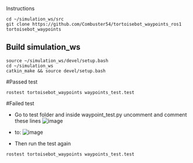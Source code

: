 Instructions
```
cd ~/simulation_ws/src
git clone https://github.com/Combuster54/tortoisebot_waypoints_ros1 tortoisebot_waypoints
```
## Build simulation_ws
```
source ~/simulation_ws/devel/setup.bash
cd ~/simulation_ws
catkin_make && source devel/setup.bash
```

#Passed test
```
rostest tortoisebot_waypoints waypoints_test.test
```
#Failed test
 - Go to test folder and inside waypoint_test.py uncomment and comment these lines
![image](https://github.com/Combuster54/tortoisebot_waypoints_ros1/assets/98191055/3673c7be-f6d7-4249-887c-b89465aac4d9)
   
 - to:
![image](https://github.com/Combuster54/tortoisebot_waypoints_ros1/assets/98191055/e91d3abe-cfc7-425a-a38c-0d679bf232e0)

   
 - Then run the test again
```
rostest tortoisebot_waypoints waypoints_test.test
```

